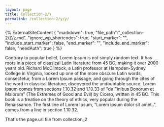 ```yaml
---
layout: page
title: Collection-2/Y
permalink: /collection-2/y/y/
---
```


{% 
    ExternalSiteContent  {
        "markdown": true,
        "file_path":"_collection-2/Z/z.md", 
        "ignore_wp_shortcodes": true, 
        "start_marker": "<!-- START MARKER 1 -->", 
        "include_start_marker": false,
        "end_marker": "<!-- END MARKER 1 -->",
        "include_end_marker": false,
        "needAuth": true 
    }
%}

Contrary to popular belief, Lorem Ipsum is not simply random text. It has roots in a piece of classical Latin literature from 45 BC, making it over 2000 years old. Richard McClintock, a Latin professor at Hampden-Sydney College in Virginia, looked up one of the more obscure Latin words, consectetur, from a Lorem Ipsum passage, and going through the cites of the word in classical literature, discovered the undoubtable source. Lorem Ipsum comes from sections 1.10.32 and 1.10.33 of "de Finibus Bonorum et Malorum" (The Extremes of Good and Evil) by Cicero, written in 45 BC. This book is a treatise on the theory of ethics, very popular during the Renaissance. The first line of Lorem Ipsum, "Lorem ipsum dolor sit amet..", comes from a line in section 1.10.32.

<!-- START_EXPOSED_SECTION -->
That's the page.url  file from collection_2
<!-- END_EXPOSED_SECTION -->


